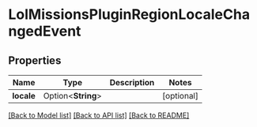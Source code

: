 # LolMissionsPluginRegionLocaleChangedEvent

## Properties

Name | Type | Description | Notes
------------ | ------------- | ------------- | -------------
**locale** | Option<**String**> |  | [optional]

[[Back to Model list]](../README.md#documentation-for-models) [[Back to API list]](../README.md#documentation-for-api-endpoints) [[Back to README]](../README.md)


